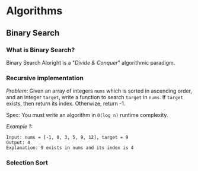 # Algorithms

## Binary Search

### What is Binary Search?

Binary Search Aloright is a "_Divide & Conquer_" algorithmic paradigm.

### Recursive implementation

_Problem_: Given an array of integers `nums` which is sorted in ascending order,
and an integer `target`, write a function to search `target` in `nums`. If `target` exists, then return its index. Otherwize, return -1.

Spec: You must write an algorithm in `0(log n)` runtime complexity.

_Example 1:_

```
Input: nums = [-1, 0, 3, 5, 9, 12], target = 9
Output: 4
Explanation: 9 exists in nums and its index is 4
```

### Selection Sort
